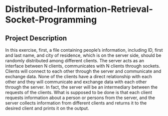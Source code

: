 # Distributed-Information-Retrieval-Socket-Programming

## Project Description
In this exercise, first, a file containing people’s information, including ID, first and last name, and city of residence, which is on the server side, should be randomly distributed among different clients. The server acts as an interface between N clients, communicates with N clients through sockets. Clients will connect to each other through the server and communicate and exchange data. None of the clients have a direct relationship with each other and they will communicate and exchange data with each other through the server. In fact, the server will be an intermediary between the requests of the clients. What is supposed to be done is that each client requests information about a person or persons from the server, and the server collects information from different clients and returns it to the desired client and prints it on the output.
